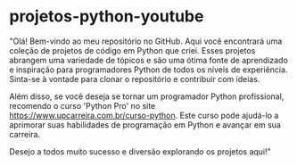 # projetos-python-youtube


"Olá! Bem-vindo ao meu repositório no GitHub. Aqui você encontrará uma coleção de projetos de código em Python que criei. Esses projetos abrangem uma variedade de tópicos e são uma ótima fonte de aprendizado e inspiração para programadores Python de todos os níveis de experiência. Sinta-se à vontade para clonar o repositório e contribuir com ideias.

Além disso, se você deseja se tornar um programador Python profissional, recomendo o curso 'Python Pro' no site https://www.upcarreira.com.br/curso-python. Este curso pode ajudá-lo a aprimorar suas habilidades de programação em Python e avançar em sua carreira.

Desejo a todos muito sucesso e diversão explorando os projetos aqui!"